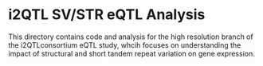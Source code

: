 # i2QTL SV/STR eQTL Analysis 
This directory contains code and analysis for the high resolution branch of the i2QTLconsortium eQTL study, whcih focuses on understanding the impact of structural and short tandem repeat variation on gene expression.
